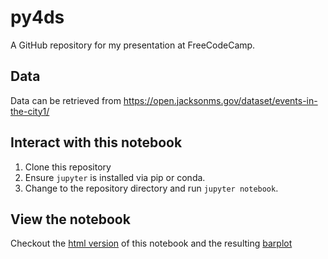 # py4ds

A GitHub repository for my presentation at FreeCodeCamp.


## Data

Data can be retrieved from <a>https://open.jacksonms.gov/dataset/events-in-the-city1/</a>

## Interact with this notebook

1. Clone this repository
2. Ensure `jupyter` is installed via pip or conda.
3. Change to the repository directory and run `jupyter notebook`.

## View the notebook

Checkout the [html version](https://www.shauritahutchins.com/py4ds/py4ds.html) of 
this notebook and the resulting [barplot](https://www.shauritahutchins.com/py4ds/revenue_barplot.html)
